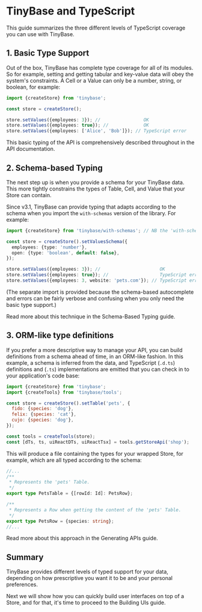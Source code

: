 # TinyBase and TypeScript

This guide summarizes the three different levels of TypeScript coverage you can
use with TinyBase.

## 1. Basic Type Support

Out of the box, TinyBase has complete type coverage for all of its modules. So
for example, setting and getting tabular and key-value data will obey the
system's constraints. A Cell or a Value can only be a number, string, or
boolean, for example:

```ts yolo
import {createStore} from 'tinybase';

const store = createStore();

store.setValues({employees: 3}); //                OK
store.setValues({employees: true}); //             OK
store.setValues({employees: ['Alice', 'Bob']}); // TypeScript error
```

This basic typing of the API is comprehensively described throughout in the API
documentation.

## 2. Schema-based Typing

The next step up is when you provide a schema for your TinyBase data. This more
tightly constrains the types of Table, Cell, and Value that your Store can
contain.

Since v3.1, TinyBase can provide typing that adapts according to the schema when
you import the `with-schemas` version of the library. For example:

```ts yolo
import {createStore} from 'tinybase/with-schemas'; // NB the 'with-schemas'

const store = createStore().setValuesSchema({
  employees: {type: 'number'},
  open: {type: 'boolean', default: false},
});

store.setValues({employees: 3}); //                      OK
store.setValues({employees: true}); //                   TypeScript error
store.setValues({employees: 3, website: 'pets.com'}); // TypeScript error
```

(The separate import is provided because the schema-based autocomplete and
errors can be fairly verbose and confusing when you only need the basic type
support.)

Read more about this technique in the Schema-Based Typing guide.

## 3. ORM-like type definitions

If you prefer a more descriptive way to manage your API, you can build
definitions from a schema ahead of time, in an ORM-like fashion. In this
example, a schema is inferred from the data, and TypeScript (`.d.ts`)
definitions and (`.ts`) implementations are emitted that you can check in to
your application's code base:

```js
import {createStore} from 'tinybase';
import {createTools} from 'tinybase/tools';

const store = createStore().setTable('pets', {
  fido: {species: 'dog'},
  felix: {species: 'cat'},
  cujo: {species: 'dog'},
});

const tools = createTools(store);
const [dTs, ts, uiReactDTs, uiReactTsx] = tools.getStoreApi('shop');
```

This will produce a file containing the types for your wrapped Store, for
example, which are all typed according to the schema:

```ts yolo
//...
/**
 * Represents the 'pets' Table.
 */
export type PetsTable = {[rowId: Id]: PetsRow};

/**
 * Represents a Row when getting the content of the 'pets' Table.
 */
export type PetsRow = {species: string};
//...
```

Read more about this approach in the Generating APIs guide.

## Summary

TinyBase provides different levels of typed support for your data, depending on
how prescriptive you want it to be and your personal preferences.

Next we will show how you can quickly build user interfaces on top of a Store,
and for that, it's time to proceed to the Building UIs guide.
